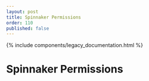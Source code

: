 ```yaml
---
layout: post
title: Spinnaker Permissions
order: 110
published: false
---
```


{% include components/legacy_documentation.html %}

# Spinnaker Permissions
